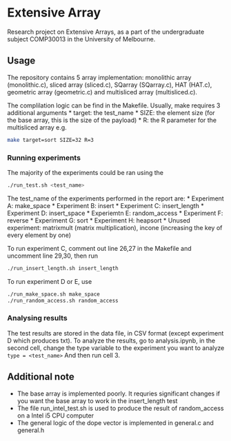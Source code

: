 # Extensive Array

Research project on Extensive Arrays, as a part of the undergraduate subject COMP30013 in the University of Melbourne. 

## Usage

The repository contains 5 array implementation: monolithic array (monolithic.c), sliced array (sliced.c), SQarray (SQarray.c), HAT (HAT.c), geometric array (geometric.c) and multisliced array (multisliced.c).

The complilation logic can be find in the Makefile. Usually, make requires 3 additional arguments
    * target: the test_name
    * SIZE: the element size (for the base array, this is the size of the payload)
    * R: the R parameter for the multisliced array
e.g.
```bash
make target=sort SIZE=32 R=3
```

### Running experiments
The majority of the experiments could be ran using the 
```bash
./run_test.sh <test_name> 
```
The test_name of the experiments performed in the report are:
    * Experiment A: make_space
    * Experiment B: insert
    * Experiment C: insert_length
    * Experiment D: insert_space
    * Experiemtn E: random_access
    * Experiment F: reverse
    * Experiment G: sort
    * Experiment H: heapsort
    * Unused experiment: matrixmult (matrix multiplication), incone (increasing the key of every element by one)

To run experiment C, comment out line 26,27 in the Makefile and uncomment line 29,30, then run
```bash
./run_insert_length.sh insert_length
```

To run experiment D or E, use
```bash
./run_make_space.sh make_space
./run_random_access.sh random_access
```

### Analysing results
The test results are stored in the data file, in CSV format (except experiment D which produces txt). To analyze the results, go to analysis.ipynb, in the second cell, change the type variable to the experiment you want to analyze
` type = <test_name> `
And then run cell 3. 

## Additional note
* The base array is implemented poorly. It requries significant changes if you want the base array to work in the insert_length test
* The file run_intel_test.sh is used to produce the result of random_access on a Intel i5 CPU computer
* The general logic of the dope vector is implemented in general.c and general.h